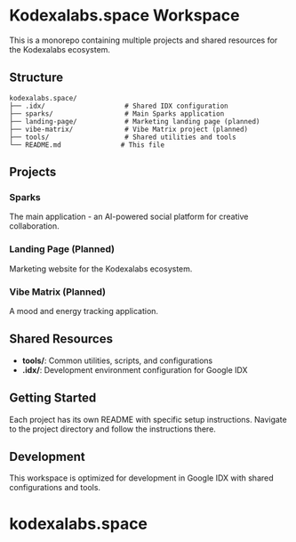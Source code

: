 ﻿# Kodexalabs.space Workspace

This is a monorepo containing multiple projects and shared resources for the Kodexalabs ecosystem.

## Structure

```
kodexalabs.space/
├── .idx/                    # Shared IDX configuration
├── sparks/                  # Main Sparks application
├── landing-page/            # Marketing landing page (planned)
├── vibe-matrix/             # Vibe Matrix project (planned)
├── tools/                   # Shared utilities and tools
└── README.md               # This file
```

## Projects

### Sparks
The main application - an AI-powered social platform for creative collaboration.

### Landing Page (Planned)
Marketing website for the Kodexalabs ecosystem.

### Vibe Matrix (Planned)
A mood and energy tracking application.

## Shared Resources

- **tools/**: Common utilities, scripts, and configurations
- **.idx/**: Development environment configuration for Google IDX

## Getting Started

Each project has its own README with specific setup instructions. Navigate to the project directory and follow the instructions there.

## Development

This workspace is optimized for development in Google IDX with shared configurations and tools.
# kodexalabs.space
